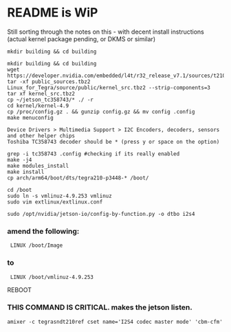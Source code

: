 # README is WiP

Still sorting through the notes on this - with decent install instructions (actual kernel package pending, or DKMS or similar)


`mkdir building && cd building`

```git clone https://github.com/gvsyn/jetson_tc358743
mkdir building && cd building
wget  https://developer.nvidia.com/embedded/l4t/r32_release_v7.1/sources/t210/public_sources.tbz2
tar -xf public_sources.tbz2  Linux_for_Tegra/source/public/kernel_src.tbz2 --strip-components=3
tar xf kernel_src.tbz2
cp ~/jetson_tc358743/* ./ -r
cd kernel/kernel-4.9
cp /proc/config.gz . && gunzip config.gz && mv config .config
make menuconfig

Device Drivers > Multimedia Support > I2C Encoders, decoders, sensors and other helper chips
Toshiba TC358743 decoder should be * (press y or space on the option)

grep -i tc358743 .config #checking if its really enabled  
make -j4
make modules_install
make install
cp arch/arm64/boot/dts/tegra210-p3448-* /boot/

cd /boot
sudo ln -s vmlinuz-4.9.253 vmlinuz
sudo vim extlinux/extlinux.conf

sudo /opt/nvidia/jetson-io/config-by-function.py -o dtbo i2s4
```
### amend the following:
     LINUX /boot/Image
### to
     LINUX /boot/vmlinuz-4.9.253

REBOOT

### THIS COMMAND IS CRITICAL. makes the jetson listen.
`amixer -c tegrasndt210ref cset name='I2S4 codec master mode' 'cbm-cfm'`

